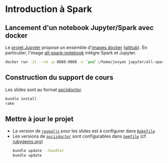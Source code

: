 # Introduction à Spark

## Lancement d'un notebook Jupyter/Spark avec docker
Le [projet Jupyter](http://jupyter.org/) propose un ensemble d'[images docker](https://hub.docker.com/u/jupyter/) ([github](https://github.com/jupyter/docker-stacks)).
En particulier, l'image [all-spark-notebook](https://hub.docker.com/r/jupyter/all-spark-notebook/) intègre Spark et Jupyter.

```bash
docker run -it --rm -p 8888:8888 -v `pwd`:/home/jovyan jupyter/all-spark-notebook
```

## Construction du support de cours
Les slides sont au format [asciidoctor](http://asciidoctor.org/).

```bash
bundle install
rake
```

## Mettre à jour le projet
* La version de [`revealjs`](https://revealjs.com/) pour les slides est à configurer dans [`Rakefile`](./Rakefile)
* Les versions de [`asciidoctor`](https://asciidoctor.org/) sont configurables dans [`Gemfile`](./Gemfile) (cf. [rubygems.org](https://rubygems.org/?locale=fr))
    ```bash
    bundle update --bundler
    bundle update
    ```
